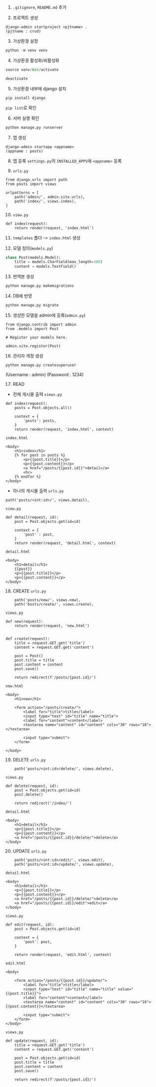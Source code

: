 1. `.gitignore`, `README.md` 추가

2. 프로젝트 생성
```
django-admin startproject <pjtname> .
(pjtname : crud)
```

3. 가상환경 설정
```python
python -m venv venv
```

4. 가상환경 활성화/비활성화
```python
source venv/bin/activate

deactivate
```

5. 가상환경 내부에 django 설치
```
pip install django
```

`pip list`로 확인

6. 서버 실행 확인
```python
python manage.py runserver
```

7. 앱 생성
```
django-admin startapp <appname>
(appname : posts)
```

8. 앱 등록
`settings.py`의 `INSTALLED_APPS`에 `<appname>` 등록

9. `urls.py`
```
from django.urls import path
from posts import views

urlpatterns = [
    path('admin/', admin.site.urls),
    path('index/', views.index),
]
```

10. `view.py`
```
def index(request):
    return render(request, 'index.html')
```

11. `templates` 폴더 -> `index.html` 생성

12. 모델 정의(`models.py`)
```python
class Post(models.Model):
    title = models.CharField(max_length=100)
    content = models.TextField()
```

13. 번역본 생성
```python
python manage.py makemigrations
```

14. DB에 반영
```python
python manage.py migrate
```

15. 생성한 모델을 admin에 등록(`admin.py`)
```
from django.contrib import admin
from .models import Post

# Register your models here.

admin.site.register(Post)
```

16. 관리자 계정 생성
```python
python manage.py createsuperuser
```

(Username : admin)
(Password : 1234)

17. READ
- 전체 게시물 출력
`views.py`
```
def index(request):
    posts = Post.objects.all()

    context = {
        'posts': posts,
    }
    return render(request, 'index.html', context)
```

`index.html`
```
<body>
    <h1>index</h1>
    {% for post in posts %}
        <p>{{post.title}}</p>
        <p>{{post.content}}</p>
        <a href="/posts/{{post.id}}">detail</a>
        <hr>
    {% endfor %}
</body>
```

- 하나의 게시물 출력
`urls.py`
```
path('posts/<int:id>/', views.detail),
```

`view.py`
```
def detail(request, id):
    post = Post.objects.get(id=id)

    context = {
        'post' : post,
    }
    return render(request, 'detail.html', context)
```

`detail.html`
```
<body>
    <h1>detail</h1>
    {{post}}
    <p>{{post.title}}</p>
    <p>{{post.content}}</p>
</body>
```

18. CREATE
`urls.py`
```
    path('posts/new/', views.new),
    path('bosts/create/', views.create),
```

`views.py`
```
def new(request):
    return render(request, 'new.html')


def create(request):
    title = request.GET.get('title')
    content = request.GET.get('content')

    post = Post()
    post.title = title
    post.content = content
    post.save()

    return redirect(f'/posts/{post.id}/')
```

`new.html`
```
<body>
    <h1>new</h1>

    <form action="/posts/create/">
        <label for="title">title</label>
        <input type="text" id="title" name="title">
        <label for="content">content</label>
        <textarea name="content" id="content" cols="30" rows="10"></textarea>

        <input type="submit">
    </form>

</body>
```

19. DELETE
`urls.py`
```
    path('posts/<int:id>/delete/', views.delete),
```

`views.py`
```
def delete(request, id):
    post = Post.objects.get(id=id)
    post.delete()

    return redirect('/index/')
```

`detail.html`
```
<body>
    <h1>detail</h1>
    <p>{{post.title}}</p>
    <p>{{post.content}}</p>
    <a href="/posts/{{post.id}}/delete/">delete</a>
</body>
```

20. UPDATE
`urls.py`
```
    path('posts/<int:id>/edit/', views.edit),
    path('posts/<int:id>/update/', views.update),
```

`detail.html`
```
<body>
    <h1>detail</h1>
    <p>{{post.title}}</p>
    <p>{{post.content}}</p>
    <a href="/posts/{{post.id}}/delete/">delete</a>
    <a href="/posts/{{post.id}}/edit">edit</a>
</body>
```

`views.py`
```
def edit(request, id):
    post = Post.objects.get(id=id)

    context = {
        'post': post,
    }

    return render(request, 'edit.html', context)
```

`edit.html`
```
<body>
    
    <form action="/posts/{{post.id}}/update/">
        <label for="title">title</label>
        <input type="text" id="title" name="title" value="{{post.title}}">
        <label for="content">content</label>
        <textarea name="content" id="content" cols="30" rows="10">{{post.content}}</textarea>

        <input type="submit">
    </form>
</body>
```

`views.py`
```
def update(request, id):
    title = request.GET.get('title')
    content = request.GET.get('content')

    post = Post.objects.get(id=id)
    post.title = title
    post.content = content
    post.save()

    return redirect(f'/posts/{post.id}/')
```

